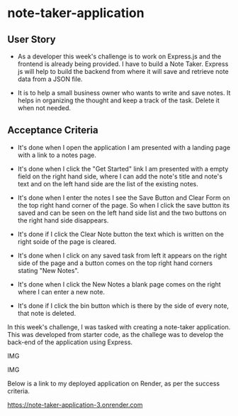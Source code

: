 # note-taker-application

## User Story

* As a developer this week's challenge is to work on Express.js and the frontend is already being provided. I have to build a Note Taker. Express js will help to build the backend from where it will save and retrieve note data from a JSON file.

* It is to help a small business owner who wants to write and save notes. It helps in organizing the thought and keep a track of the task. Delete it when not needed.

## Acceptance Criteria

* It's done when I open the application I am presented with a landing page with a link to a notes page.

* It's done when I click the "Get Started" link I am presented with a empty field on the right hand side, where I can add the note's title and note's text and on the left hand side are the list of the existing notes.

* It's done when I enter the notes I see the Save Button and Clear Form on the top right hand corner of the page. So when I click the save button its saved and can be seen on the left hand side list and the two buttons on the right hand side disappears.

* It's done if I click the Clear Note button the text which is written on the right soide of the page is cleared.

* It's done when I click on any saved task from left it appears on the right side of the page and a button comes on the top right hand corners stating "New Notes".

* It's done when I click the New Notes a blank page comes on the right where I can enter a new note.

* It's done if I click the bin button which is there by the side of every note, that note is deleted.

In this week's challenge, I was tasked with creating a note-taker application. This was developed from starter code, as the challege was to develop the back-end of the application using Express. 

IMG 

IMG

Below is a link to my deployed application on Render, as per the success criteria.

https://note-taker-application-3.onrender.com
